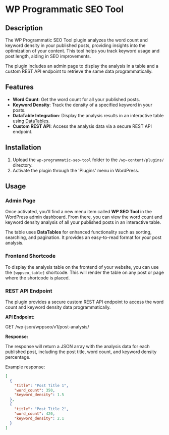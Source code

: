 # WP Programmatic SEO Tool

## Description

The WP Programmatic SEO Tool plugin analyzes the word count and keyword density in your published posts, providing insights into the optimization of your content. This tool helps you track keyword usage and post length, aiding in SEO improvements.

The plugin includes an admin page to display the analysis in a table and a custom REST API endpoint to retrieve the same data programmatically.

## Features

- **Word Count**: Get the word count for all your published posts.
- **Keyword Density**: Track the density of a specified keyword in your posts.
- **DataTable Integration**: Display the analysis results in an interactive table using [DataTables](https://datatables.net/).
- **Custom REST API**: Access the analysis data via a secure REST API endpoint.

## Installation

1. Upload the `wp-programmatic-seo-tool` folder to the `/wp-content/plugins/` directory.
2. Activate the plugin through the 'Plugins' menu in WordPress.

## Usage

### Admin Page

Once activated, you'll find a new menu item called **WP SEO Tool** in the WordPress admin dashboard. From there, you can view the word count and keyword density analysis of all your published posts in an interactive table.

The table uses **DataTables** for enhanced functionality such as sorting, searching, and pagination. It provides an easy-to-read format for your post analysis.

### Frontend Shortcode

To display the analysis table on the frontend of your website, you can use the `[wppseo_table]` shortcode. This will render the table on any post or page where the shortcode is placed.

### REST API Endpoint

The plugin provides a secure custom REST API endpoint to access the word count and keyword density data programmatically.

**API Endpoint:**

GET /wp-json/wppseo/v1/post-analysis/


**Response:**

The response will return a JSON array with the analysis data for each published post, including the post title, word count, and keyword density percentage.

Example response:

```json
[
  {
    "title": "Post Title 1",
    "word_count": 350,
    "keyword_density": 1.5
  },
  {
    "title": "Post Title 2",
    "word_count": 420,
    "keyword_density": 2.1
  }
]
